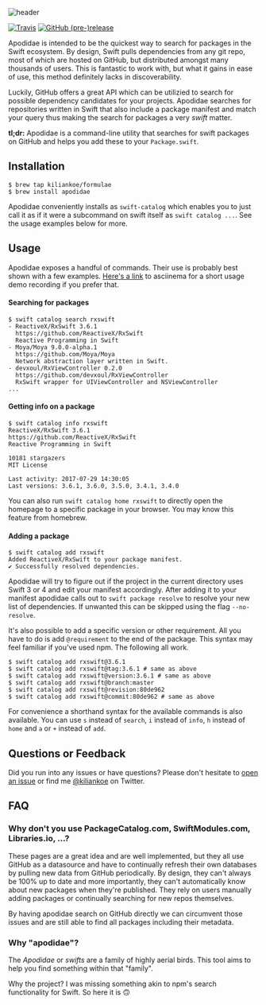 ![header](https://user-images.githubusercontent.com/2625584/28789219-b9ffed5c-7624-11e7-8959-792171e75deb.png)


[![Travis](https://img.shields.io/travis/kiliankoe/apodidae.svg?style=flat-square)](https://travis-ci.org/kiliankoe/apodidae/)
[![GitHub (pre-)release](https://img.shields.io/github/release/kiliankoe/apodidae/all.svg?style=flat-square)]()

Apodidae is intended to be the quickest way to search for packages in the Swift ecosystem. By design, Swift pulls dependencies from any git repo, most of which are hosted on GitHub, but distributed amongst many thousands of users. This is fantastic to work with, but what it gains in ease of use, this method definitely lacks in discoverability.

Luckily, GitHub offers a great API which can be utilizied to search for possible dependency candidates for your projects. Apodidae searches for repositories written in Swift that also include a package manifest and match your query thus making the search for packages a very *swift* matter.

**tl;dr:** Apodidae is a command-line utility that searches for swift packages on GitHub and helps you add these to your `Package.swift`.



## Installation

```
$ brew tap kiliankoe/formulae
$ brew install apodidae
```

Apodidae conveniently installs as `swift-catalog` which enables you to just call it as if it were a subcommand on swift itself as `swift catalog ...`. See the usage examples below for more.



## Usage

Apodidae exposes a handful of commands. Their use is probably best shown with a few examples. [Here's a link](https://asciinema.org/a/131508) to asciinema for a short usage demo recording if you prefer that.

#### Searching for packages

```
$ swift catalog search rxswift
- ReactiveX/RxSwift 3.6.1
  https://github.com/ReactiveX/RxSwift
  Reactive Programming in Swift
- Moya/Moya 9.0.0-alpha.1
  https://github.com/Moya/Moya
  Network abstraction layer written in Swift.
- devxoul/RxViewController 0.2.0
  https://github.com/devxoul/RxViewController
  RxSwift wrapper for UIViewController and NSViewController
...
```

#### Getting info on a package

```
$ swift catalog info rxswift
ReactiveX/RxSwift 3.6.1
https://github.com/ReactiveX/RxSwift
Reactive Programming in Swift

10181 stargazers
MIT License

Last activity: 2017-07-29 14:30:05
Last versions: 3.6.1, 3.6.0, 3.5.0, 3.4.1, 3.4.0
```

You can also run `swift catalog home rxswift` to directly open the homepage to a specific package in your browser. You may know this feature from homebrew.

#### Adding a package

```
$ swift catalog add rxswift
Added ReactiveX/RxSwift to your package manifest.
✔ Successfully resolved dependencies.
```

Apodidae will try to figure out if the project in the current directory uses Swift 3 or 4 and edit your manifest accordingly. After adding it to your manifest apodidae calls out to `swift package resolve` to resolve your new list of dependencies. If unwanted this can be skipped using the flag `--no-resolve`. 

It's also possible to add a specific version or other requirement. All you have to do is add `@requirement` to the end of the package. This syntax may feel familiar if you've used npm. The following all work.

````shell
$ swift catalog add rxswift@3.6.1
$ swift catalog add rxswift@tag:3.6.1 # same as above
$ swift catalog add rxswift@version:3.6.1 # same as above
$ swift catalog add rxswift@branch:master
$ swift catalog add rxswift@revision:80de962
$ swift catalog add rxswift@commit:80de962 # same as above
````



For convenience a shorthand syntax for the available commands is also available. You can use `s` instead of `search`, `i` instead of `info`, `h` instead of `home` and `a` or `+` instead of `add`.



## Questions or Feedback

Did you run into any issues or have questions? Please don't hesitate to [open an issue](https://github.com/kiliankoe/apodidae/issues/new) or find me [@kiliankoe](https://twitter.com/kiliankoe) on Twitter.



## FAQ

###  Why don't you use PackageCatalog.com, SwiftModules.com, Libraries.io, ...?

These pages are a great idea and are well implemented, but they all use GitHub as a datasource and have to continually refresh their own databases by pulling new data from GitHub periodically. By design, they can't always be 100% up to date and more importantly, they can't automatically know about new packages when they're published. They rely on users manually adding packages or continually searching for new repos themselves.

By having apodidae search on GitHub directly we can circumvent those issues and are still able to find all packages including their metadata.


### Why "apodidae"?

The *Apodidae* or *swifts* are a family of highly aerial birds. This tool aims to help you find something within that "family".

Why the project? I was missing something akin to npm's search functionality for Swift. So here it is 🙃

